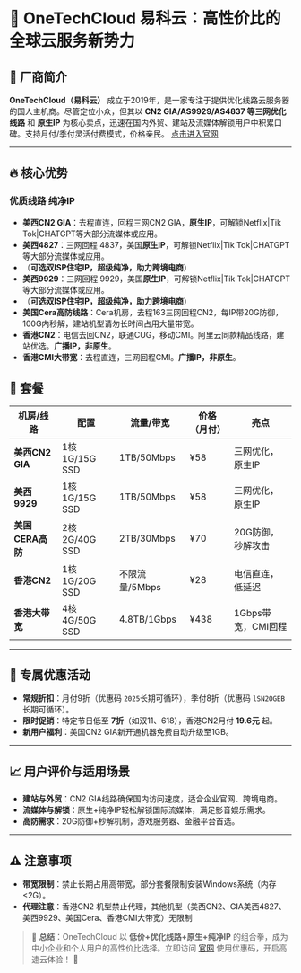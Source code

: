 # 🌟 OneTechCloud 易科云：高性价比的全球云服务新势力

## 🚀 厂商简介
**OneTechCloud（易科云）** 成立于2019年，是一家专注于提供优化线路云服务器的国人主机商。尽管定位小众，但其以 **CN2 GIA/AS9929/AS4837 等三网优化线路** 和 **原生IP** 为核心卖点，迅速在国内外贸、建站及流媒体解锁用户中积累口碑。支持月付/季付灵活付费模式，价格亲民。
[点击进入官网](https://www.onetechcloud.com/aff/NQBWATWT)

---

## 🔥 核心优势
### **优质线路 纯净IP**
- **美西CN2 GIA**：去程直连，回程三网CN2 GIA，**原生IP**，可解锁Netflix|Tik Tok|CHATGPT等大部分流媒体或应用。
- **美西4827**：三网回程 4837，美国**原生IP**，可解锁Netflix|Tik Tok|CHATGPT等大部分流媒体或应用。
- （**可选双ISP住宅IP，超级纯净，助力跨境电商**）
- **美西9929**：三网回程 9929，美国**原生IP**，可解锁Netflix|Tik Tok|CHATGPT等大部分流媒体或应用。
- （**可选双ISP住宅IP，超级纯净，助力跨境电商**）
- **美国Cera高防线路**：Cera机房，去程163三网回程CN2，每IP带20G防御，100G内秒解，建站机型请勿长时间占用大量带宽。
- **香港CN2**：电信去回CN2，联通CUG，移动CMI。阿里云同款精品线路，建站优选。**广播IP，非原生**。
- **香港CMI大带宽**：去程直连，三网回程CMI。**广播IP，非原生**。

## 💼 套餐
| **机房/线路**       | **配置**         | **流量/带宽**       | **价格（月付）** | 亮点                  |
|----------------------|------------------|---------------------|------------------|-----------------------|
| **美西CN2 GIA**      | 1核1G/15G SSD    | 1TB/50Mbps          | ¥58              | 三网优化，原生IP      |
| **美西9929**    | 1核1G/15G SSD    | 1TB/50Mbps          | ¥58              | 三网优化，原生IP      |
| **美国CERA高防**     | 2核2G/40G SSD    | 2TB/30Mbps          | ¥70              | 20G防御，秒解攻击    |
| **香港CN2**          | 1核1G/20G SSD    | 不限流量/5Mbps      | ¥28              | 电信直连，低延迟      |
| **香港大带宽**       | 4核4G/50G SSD    | 4.8TB/1Gbps         | ¥438             | 1Gbps带宽，CMI回程   |

---

## 🎁 专属优惠活动
- **常规折扣**：月付9折（优惠码 `2025`长期可循环），季付8折（优惠码 `lSN2OGEB`长期可循环）。
- **限时促销**：特定节日低至 **7折**（如双11、618），香港CN2月付 **19.6元** 起。
- **新用户福利**：美国CN2 GIA新开通机器免费自动升级至1GB。

---

## 📈 用户评价与适用场景
- **建站与外贸**：CN2 GIA线路确保国内访问速度，适合企业官网、跨境电商。
- **流媒体与解锁**：原生+纯净IP轻松解锁国际流媒体，满足影音娱乐需求。
- **高防需求**：20G防御+秒解机制，游戏服务器、金融平台首选。

---

## ⚠️ 注意事项
- **带宽限制**：禁止长期占用高带宽，部分套餐限制安装Windows系统（内存<2G）。
- **代理注意**：香港CN2 机型禁止代理，其他机型（美西CN2、GIA美西4827、美西9929、美国Cera、香港CMI大带宽）无限制

> 📌 **总结**：OneTechCloud 以 **低价+优化线路+原生+纯净IP** 的组合拳，成为中小企业和个人用户的高性价比选择。立即访问 [官网](https://www.onetechcloud.com/aff/NQBWATWT) 使用优惠码，开启高速云体验！ 🚀
